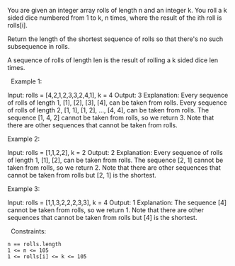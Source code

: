 You are given an integer array rolls of length n and an integer k. You roll a k sided dice numbered from 1 to k, n times, where the result of the ith roll is rolls[i].

Return the length of the shortest sequence of rolls so that there's no such subsequence in rolls.

A sequence of rolls of length len is the result of rolling a k sided dice len times.

 
Example 1:

Input: rolls = [4,2,1,2,3,3,2,4,1], k = 4
Output: 3
Explanation: Every sequence of rolls of length 1, [1], [2], [3], [4], can be taken from rolls.
Every sequence of rolls of length 2, [1, 1], [1, 2], ..., [4, 4], can be taken from rolls.
The sequence [1, 4, 2] cannot be taken from rolls, so we return 3.
Note that there are other sequences that cannot be taken from rolls.

Example 2:

Input: rolls = [1,1,2,2], k = 2
Output: 2
Explanation: Every sequence of rolls of length 1, [1], [2], can be taken from rolls.
The sequence [2, 1] cannot be taken from rolls, so we return 2.
Note that there are other sequences that cannot be taken from rolls but [2, 1] is the shortest.


Example 3:

Input: rolls = [1,1,3,2,2,2,3,3], k = 4
Output: 1
Explanation: The sequence [4] cannot be taken from rolls, so we return 1.
Note that there are other sequences that cannot be taken from rolls but [4] is the shortest.


 
Constraints:


	n == rolls.length
	1 <= n <= 105
	1 <= rolls[i] <= k <= 105

